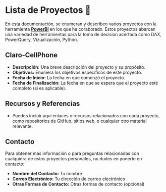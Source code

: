# Lista de Proyectos 📂

En esta documentación, se enumeran y describen varios proyectos con la herramienta [**PowerBI**](https://powerbi.microsoft.com/es-es/what-is-power-bi/) en los que he coraborado. Estos proyectos abarcan una variedad de herramientas para la toma de decision acertada como DAX, PowerQuery, Vizualización, Python.

## Claro-CellPhone 

- **Descripción:** Una breve descripción del proyecto y su propósito.
- **Objetivos:** Enumera los objetivos específicos de este proyecto.
- **Fecha de Inicio:** La fecha en que comenzó el proyecto.
- **Fecha de Finalización:** La fecha en que se espera que el proyecto esté completo (si es aplicable).


## Recursos y Referencias

- Puedes incluir aquí enlaces o recursos relacionados con cada proyecto, como repositorios de GitHub, sitios web, o cualquier otro material relevante.

## Contacto

Para obtener más información o para preguntas relacionadas con cualquiera de estos proyectos personales, no dudes en ponerte en contacto:

- **Nombre del Contacto:** Tu nombre
- **Correo Electrónico:** Tu dirección de correo electrónico
- **Otras Formas de Contacto:** Otras formas de contacto (opcional)

